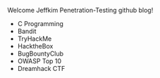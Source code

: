 Welcome Jeffkim Penetration-Testing github blog! 
- C Programming
- Bandit
- TryHackMe
- HacktheBox
- BugBountyClub
- OWASP Top 10
- Dreamhack CTF
